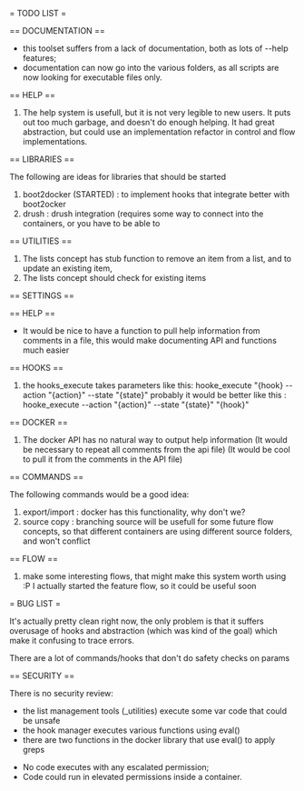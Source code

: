 = TODO LIST =

== DOCUMENTATION ==

* this toolset suffers from a lack of documentation, both as lots of --help features;
* documentation can now go into the various folders, as all scripts are now looking for executable files only.

== HELP ==

1. The help system is usefull, but it is not very legible to new users.  It
   puts out too much garbage, and doesn't do enough helping.
   It had great abstraction, but could use an implementation refactor in
   control and flow implementations.

== LIBRARIES ==

The following are ideas for libraries that should be started

1. boot2docker (STARTED) : to implement hooks that integrate better with boot2ocker
2. drush : drush integration (requires some way to connect into the containers,
     or you have to be able to

== UTILITIES ==

1. The lists concept has stub function to remove an item from a list, and to update an existing item,
2. The lists concept should check for existing items

== SETTINGS ==


== HELP ==

* It would be nice to have a function to pull help information from comments in a file, this would make
  documenting API and functions much easier

== HOOKS ==

1. the hooks_execute takes parameters like this: hooke_execute "{hook} --action "{action}" --state "{state}"
   probably it would be better like this : hooke_execute --action "{action}" --state "{state}" "{hook}"

== DOCKER ==

1. The docker API has no natural way to output help information (It would be necessary to repeat all comments from the api file)
   (It would be cool to pull it from the comments in the API file)

== COMMANDS ==

The following commands would be a good idea:

1. export/import : docker has this functionality, why don't we?
2. source copy : branching source will be usefull for some future flow
      concepts, so that different containers are using different source
      folders, and won't conflict

== FLOW ==

1. make some interesting flows, that might make this system worth using  :P
    I actually started the feature flow, so it could be useful soon

= BUG LIST =

It's actually pretty clean right now, the only problem is that it suffers
overusage of hooks and abstraction (which was kind of the goal) which make
it confusing to trace errors.

There are a lot of commands/hooks that don't do safety checks on params

== SECURITY ==

There is no security review:

- the list management tools (_utilities) execute some var code that could be unsafe
- the hook manager executes various functions using eval()
- there are two functions in the docker library that use eval() to apply greps

* No code executes with any escalated permission;
* Code could run in elevated permissions inside a container.
